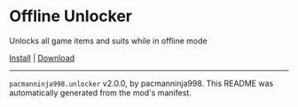 # Offline Unlocker

Unlocks all game items and suits while in offline mode

[Install](https://hitman-resources.netlify.app/smf-install-link/https://github.com/pacmanninja998/Hitman-3-Offline-Unlocker/releases/latest/download/mod.framework.zip) | [Download](https://github.com/pacmanninja998/Hitman-3-Offline-Unlocker/releases/latest/download/mod.framework.zip)

---

`pacmanninja998.unlocker` v2.0.0, by pacmanninja998. This README was automatically generated from the mod's manifest.
